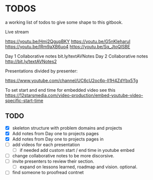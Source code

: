 # TODOS

a working list of todos to give some shape to this gitbook.


Live stream

https://youtu.be/Hmj2QgupBKY
https://youtu.be/G5nKIeharuI https://youtu.be/IRm9aXB6uo4
https://youtu.be/Sq_JtoQlSBE

Day 1 Collaborative notes bit.ly/textAVNotes
Day 2 Collaborative notes http://bit.ly/textAVNotes2




Presentations divided by presenter:

https://www.youtube.com/channel/UC6cU2oc6p-II1H4ZdYbx5Tg 


To set start and end time for embedded video see this
https://12starsmedia.com/video-production/embed-youtube-video-specific-start-time 


## TODO

- [x] skeleton structure with problem domains and projects
- [x]  Add notes from Day one to projects pages
- [x]  Add notes from Day one to projects pages in 
- [ ] add videos for each presentation
  - [ ] if needed add custom start / end time in youtube embed 
- [ ] change collaborative notes to be more discorsive.
- [ ] invite presenters to review their section.
  - [ ]  expand on lessons learned, roadmap and vision. optional.
- [ ] find someone to proofread contnet 